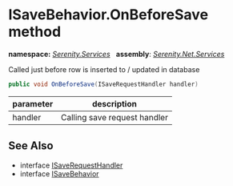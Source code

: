 # ISaveBehavior.OnBeforeSave method
**namespace:** *[Serenity.Services](../../README.md#serenity.services-namespace)*   **assembly**: *[Serenity.Net.Services](../../README.md)*

Called just before row is inserted to / updated in database

```csharp
public void OnBeforeSave(ISaveRequestHandler handler)
```

| parameter | description |
| --- | --- |
| handler | Calling save request handler |

## See Also

* interface [ISaveRequestHandler](../ISaveRequestHandler.md)
* interface [ISaveBehavior](../ISaveBehavior.md)